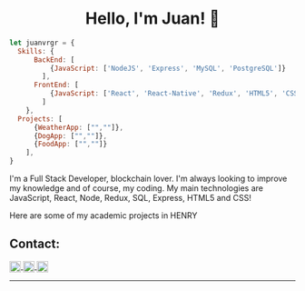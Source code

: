<h1 align="center"> Hello, I'm Juan! 👋 </h1>

```js
let juanvrgr = {
  Skills: {
      BackEnd: [
          {JavaScript: ['NodeJS', 'Express', 'MySQL', 'PostgreSQL']}
        ],
      FrontEnd: [
          {JavaScript: ['React', 'React-Native', 'Redux', 'HTML5', 'CSS']}
        ]
    },
  Projects: [
      {WeatherApp: ["",""]},
      {DogApp: ["",""]},
      {FoodApp: ["",""]}
    ],
}
```

<div>
  <p>
   I'm a Full Stack Developer, blockchain lover. I'm always looking to improve my knowledge and of course, my coding.
    My main technologies are JavaScript, React, Node, Redux, SQL, Express, HTML5 and CSS!
  </p>
</div>



Here are some of my academic projects in HENRY

<h2> Contact: </h2>

<p>
    <a href="https://www.linkedin.com/in/juan-manuel-vergara-dev/">
      <img align="center" src="https://cdn.jsdelivr.net/npm/simple-icons@3.0.1/icons/linkedin.svg" height="20" width="20" />
    </a>
    <a href="https://github.com/juanvrgr">
      <img align="center" src="https://cdn.jsdelivr.net/npm/simple-icons@3.0.1/icons/github.svg" height="20" width="20" />
    </a>
  <a href="https://mail.google.com/mail/u/0/#inbox?compose=GTvVlcSHwsPZFHRhWVWzzpKFNGmlXnwrKrZxJxsWfqHLhGGxnHxdqZSvTCRbhJSlvjZhBvkcGtQCQ">
      <img align="center" src="https://cdn.jsdelivr.net/npm/simple-icons@3.0.1/icons/gmail.svg" height="20" width="20" />
    </a>
<p/>

<hr/>
